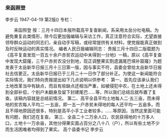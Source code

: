 ### 来函照登
李步云
1947-04-19
第2版()
专栏：

　　来函照登
    按：三月十四日本报所载高平复查新闻，系采用太岳分社电稿。为避免重复此类情形，除今后更加强编辑与采访工作，真正注意符合实际，尤望直接领导群众运动的同志们，亲自动手写稿，或经常提供有关材料，使党报能真正做到及时反映运动的真实情况。
                  编者人民日报编辑同志：
    贵报三月十四日二版载题为《高平复查发现一百五十余户赤贫农运动中未得到一分地》一稿，原以《高平复查中发现大窟窿，三千户赤贫农没分到地，现正调整果实割遗漏尾巴填补窟窿》为题发表于太岳新华日报三月十三日第一版，因与事实不符，县委会曾给太岳新华日报社去信更正。太岳新华日报已于三月二十一日作了部分补正。为使这一新闻能符合实际情况，我们特向贵报提出如下几点说明以供参考：
    第一、首先应该承认我们土地改革当中有缺点，而且有些缺点还相当严重，如被侵犯中农，在土地上还未得到全部补偿，个别户未翻身及留下封建尾巴……等，所以我们总结后就布置了复查。该稿内容就是总结前情况。
    第二、高平全县平均土地每人二·五三亩，而未得地的贫农每人平均二·一五亩，即一五一户赤贫未得地的每人还平均一·五亩多。而且不得地原因还很多，特别是高平小手工业者较多，……等原因，当然这里面可能有问题，我们还在复查。
    第三、全县二十二万余人口，农民获得地的十万多人口，土地十一万余亩，其他分得果实面占百分之八十八（户），所以有些土地不少而生活困难者均得到了果实。
    高个县委书记  李步云
